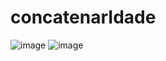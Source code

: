 # concatenarIdade
![image](https://github.com/rauanoliveira/concatenarIdade/assets/126613496/da2525f5-b2ce-43eb-afcb-ba034ce830f0)
![image](https://github.com/rauanoliveira/concatenarIdade/assets/126613496/c8cd5189-fdf8-4a71-b71a-2f53d6482d8c)
